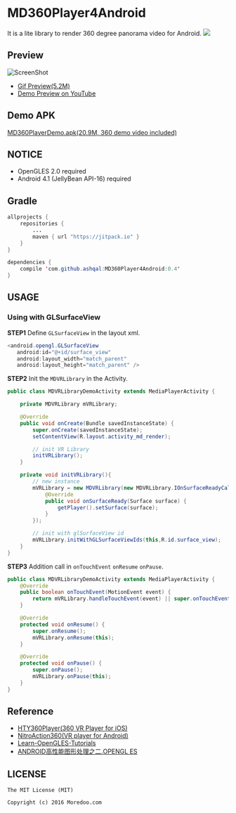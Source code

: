 # MD360Player4Android
It is a lite library to render 360 degree panorama video for Android.
[![](https://jitpack.io/v/ashqal/MD360Player4Android.svg)](https://jitpack.io/#ashqal/MD360Player4Android)

## Preview
![ScreenShot](https://github.com/ashqal/MD360Player4Android/raw/master/app/demo/preview.jpg)
* [Gif Preview(5.2M)](https://github.com/ashqal/MD360Player4Android/raw/master/app/demo/DemoPreview.gif)
* [Demo Preview on YouTube](https://youtu.be/_m1f2I3i-pg)

## Demo APK
[MD360PlayerDemo.apk(20.9M, 360 demo video included)](https://github.com/ashqal/MD360Player4Android/raw/master/app/demo/MD360PlayerDemo.apk)

## NOTICE
* OpenGLES 2.0 required
* Android 4.1 (JellyBean API-16) required

## Gradle
```java
allprojects {
    repositories {
        ...
        maven { url "https://jitpack.io" }
    }
}
```
```java
dependencies {
    compile 'com.github.ashqal:MD360Player4Android:0.4'
}
```

## USAGE
### Using with GLSurfaceView
**STEP1** Define `GLSurfaceView` in the layout xml.
```java
<android.opengl.GLSurfaceView
   android:id="@+id/surface_view"
   android:layout_width="match_parent"
   android:layout_height="match_parent" />
```

**STEP2** Init the `MDVRLibrary` in the Activity.
```java
public class MDVRLibraryDemoActivity extends MediaPlayerActivity {

    private MDVRLibrary mVRLibrary;

    @Override
    public void onCreate(Bundle savedInstanceState) {
        super.onCreate(savedInstanceState);
        setContentView(R.layout.activity_md_render);

        // init VR Library
        initVRLibrary();
    }

    private void initVRLibrary(){
        // new instance
        mVRLibrary = new MDVRLibrary(new MDVRLibrary.IOnSurfaceReadyCallback() {
            @Override
            public void onSurfaceReady(Surface surface) {
                getPlayer().setSurface(surface);
            }
        });

        // init with glSurfaceView id
        mVRLibrary.initWithGLSurfaceViewIds(this,R.id.surface_view);
    }
}
```

**STEP3** Addition call in `onTouchEvent` `onResume` `onPause`.
```java
public class MDVRLibraryDemoActivity extends MediaPlayerActivity {
    @Override
    public boolean onTouchEvent(MotionEvent event) {
        return mVRLibrary.handleTouchEvent(event) || super.onTouchEvent(event);
    }

    @Override
    protected void onResume() {
        super.onResume();
        mVRLibrary.onResume(this);
    }

    @Override
    protected void onPause() {
        super.onPause();
        mVRLibrary.onPause(this);
    }
}
```

## Reference
* [HTY360Player(360 VR Player for iOS)](https://github.com/hanton/HTY360Player)
* [NitroAction360(VR player for Android)](https://github.com/Nitro888/NitroAction360)
* [Learn-OpenGLES-Tutorials](https://github.com/learnopengles/Learn-OpenGLES-Tutorials)
* [ANDROID高性能图形处理之二.OPENGL ES](http://tangzm.com/blog/?p=20)

## LICENSE
```
The MIT License (MIT)

Copyright (c) 2016 Moredoo.com
```
